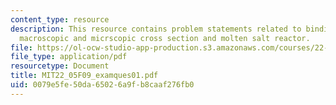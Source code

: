 ```yaml
---
content_type: resource
description: This resource contains problem statements related to binding enegry,
  macroscopic and micrscopic cross section and molten salt reactor.
file: https://ol-ocw-studio-app-production.s3.amazonaws.com/courses/22-05-neutron-science-and-reactor-physics-fall-2009/0079e5fe50da65026a9fb8caaf276fb0_MIT22_05F09_examques01.pdf
file_type: application/pdf
resourcetype: Document
title: MIT22_05F09_examques01.pdf
uid: 0079e5fe-50da-6502-6a9f-b8caaf276fb0
---
```

